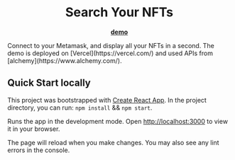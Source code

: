 <div align="center">
  <h1>Search Your NFTs</h1>
  <p><strong><a href="https://search-nft.vercel.app/">demo</a></strong></p>
</div>
Connect to your Metamask, and display all your NFTs in a second. The demo is deployed on [Vercel](https://vercel.com/) and used APIs from [alchemy](https://www.alchemy.com/).




## Quick Start locally

This project was bootstrapped with [Create React App](https://github.com/facebook/create-react-app). In the project directory, you can run: `npm install` && `npm start`.

Runs the app in the development mode. Open [http://localhost:3000](http://localhost:3000) to view it in your browser.

The page will reload when you make changes. You may also see any lint errors in the console.
